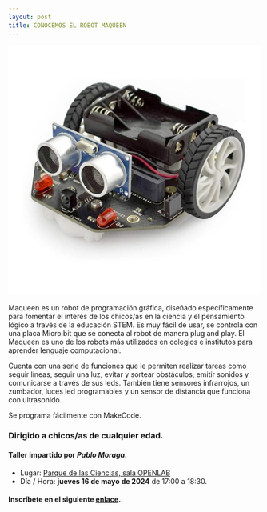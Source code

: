 ```yaml
---
layout: post
title: CONOCEMOS EL ROBOT MAQUEEN
---
```


<p align="center" >
<img src="/images/maqueen11.jpg" width="600" height="500"/>


</p>
Maqueen es un robot de programación gráfica, diseñado específicamente para fomentar el interés de los chicos/as en la ciencia y el pensamiento lógico a través de la educación STEM. Es muy fácil de usar, se controla con una placa Micro:bit que se conecta al robot de manera plug and play.
El Maqueen es uno de los robots más utilizados en colegios e institutos para aprender lenguaje computacional.

Cuenta con una serie de funciones que le permiten realizar tareas como seguir líneas, seguir una luz, evitar y sortear obstáculos, emitir sonidos y comunicarse a través de sus leds. También tiene sensores infrarrojos, un zumbador, luces led programables y un sensor de distancia que funciona con ultrasonido.

Se programa fácilmente con MakeCode.


### Dirigido a chicos/as de cualquier edad.


#### Taller impartido por ***Pablo Moraga.***




* Lugar: [Parque de las Ciencias, sala OPENLAB](https://goo.gl/maps/aQC1afhE8HR9uaVx8)
* Día / Hora: **jueves 16 de mayo de 2024** de 17:00 a 18:30.





#### Inscríbete en el siguiente [enlace](https://forms.gle/uss8V3kw5vXzcATZ6).
